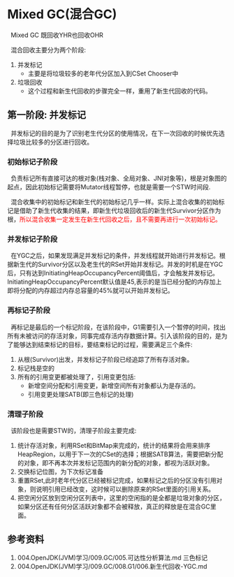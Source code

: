 # Mixed GC(混合GC)
&nbsp;&nbsp;Mixed GC 既回收YHR也回收OHR

&nbsp;&nbsp;混合回收主要分为两个阶段:
1. 并发标记
   - 主要是将垃圾较多的老年代分区加入到CSet Chooser中
2. 垃圾回收
   - 这个过程和新生代回收的步骤完全一样，重用了新生代回收的代码。

## 第一阶段: 并发标记
&nbsp;&nbsp;并发标记的目的是为了识别老生代分区的使用情况，在下一次回收的时候优先选择垃圾比较多的分区进行回收。
### 初始标记子阶段
&nbsp;&nbsp;负责标记所有直接可达的根对象(栈对象、全局对象、JNI对象等)，根是对象图的起点，因此初始标记需要将Mutator线程暂停，也就是需要一个STW时间段.

&nbsp;&nbsp;混合收集中的初始标记和新生代的初始标记几乎一样。实际上混合收集的初始标记是借助了新生代收集的结果，即新生代垃圾回收后的新生代Survivor分区作为根，<font color="red">所以混合收集一定发生在新生代回收之后，且不需要再进行一次初始标记。</font>


### 并发标记子阶段
&nbsp;&nbsp;在YGC之后，如果发现满足并发标记的条件，并发线程就开始进行并发标记。根据新生代的Survivor分区以及老生代的RSet开始并发标记。并发的时机是在YGC后，只有达到InitiatingHeapOccupancyPercent阈值后，才会触发并发标记。InitiatingHeapOccupancyPercent默认值是45,表示的是当已经分配的内存加上即将分配的内存超过内存总容量的45%就可以开始并发标记。

### 再标记子阶段
&nbsp;&nbsp;再标记是最后的一个标记阶段，在该阶段中，G1需要引入一个暂停的时间，找出所有未被访问的存活对象，同事完成存活内存数据计算。引入该阶段的目的，是为了能够达到结束标记的目标，要结束标记的过程，需要满足三个条件:
1. 从根(Survivor)出发，并发标记子阶段已经追踪了所有存活对象。
2. 标记栈是空的
3. 所有的引用变更都被处理了，引用变更包括:
   - 新增空间分配和引用变更，新增空间所有对象都认为是存活的。
   - 引用变更处理SATB(即三色标记的处理)

### 清理子阶段
&nbsp;&nbsp;该阶段也是需要STW的，清理子阶段主要完成:
1. 统计存活对象，利用RSet和BitMap来完成的，统计的结果将会用来排序HeapRegion，以用于下一次的CSet的选择；根据SATB算法，需要把新分配的对象，即不再本次并发标记范围内的新分配的对象，都视为活跃对象。
2. 交换标记位图，为下次标记准备
3. 重置RSet,此时老年代分区已经被标记完成，如果标记之后的分区没有引用对象，则说明引用已经改变，这时候可以删除原来的RSet里面的引用关系。
4. 把空闲分区放到空闲分区列表中，这里的空闲指的是全都是垃圾对象的分区，如果分区还有任何分区活跃对象都不会被释放，真正的释放是在混合GC里面。

## 参考资料
1. 004.OpenJDK(JVM)学习/009.GC/005.可达性分析算法.md  三色标记
2. 004.OpenJDK(JVM)学习/009.GC/008.G1/006.新生代回收-YGC.md